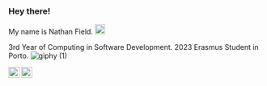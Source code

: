 

### Hey there! 
My name is Nathan Field. <img src="https://user-images.githubusercontent.com/92158821/167267482-e03307e0-af93-4309-bb7d-70d2dc16393c.png" width="20px">

3rd Year of Computing in Software Development.
2023 Erasmus Student in Porto.
![giphy (1)](https://user-images.githubusercontent.com/92158821/209005735-dc66d216-19ff-4c7a-8af4-51d82e473b34.gif)


<a href="https://www.instagram.com/fieldy2002/">
  <img align="left" alt="Instagram" width="22px" src="https://user-images.githubusercontent.com/92158821/196040259-6038b89c-a44b-46bc-9694-169c2434daa3.svg" />
</a>
<a href="https://www.linkedin.com/in/nathan-field-408a71198/">
  <img align="left" alt="LinkedIN" width="22px" src="https://user-images.githubusercontent.com/92158821/196040261-e542e25a-a528-45fc-b404-d9175782c2bd.svg" />
</a>

<!--
**TheBogman02/TheBogman02** is a ✨ _special_ ✨ repository because its `README.md` (this file) appears on your GitHub profile.



Here are some ideas to get you started:

- 🔭 I’m currently working on ...
- 🌱 I’m currently learning ...
- 👯 I’m looking to collaborate on ...
- 🤔 I’m looking for help with ...
- 💬 Ask me about ...
- 📫 How to reach me: ...
- 😄 Pronouns: ...
- ⚡ Fun fact: ...
-->
